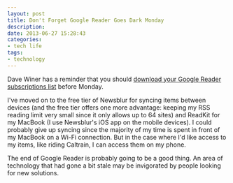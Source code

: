 ```yaml
---
layout: post
title: Don't Forget Google Reader Goes Dark Monday
description: 
date: 2013-06-27 15:28:43
categories: 
- tech life
tags:
- technology
---
```

Dave Winer has a reminder that you should [download your Google Reader subscriptions list](http://dave.smallpict.com//2013/06/26/downloadYourGoogleReaderSubsBeforeMonday) before Monday. 

I've moved on to the free tier of Newsblur for syncing items between devices (and the free tier offers one more advantage: keeping my RSS reading limit very small since it only allows up to 64 sites) and ReadKit for my MacBook (I use Newsblur's iOS app on the mobile devices). I could probably give up syncing since the majority of my time is spent in front of my MacBook on a Wi-Fi connection. But in the case where I'd like access to my items, like riding Caltrain, I can access them on my phone. 

The end of Google Reader is probably going to be a good thing. An area of technology that had gone a bit stale may be invigorated by people looking for new solutions. 
